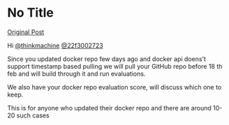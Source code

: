 # No Title

[Original Post](https://discourse.onlinedegree.iitm.ac.in/t/171141/211)

<p>Hi <a class="mention" href="/u/thinkmachine">@thinkmachine</a> <a class="mention" href="/u/22f3002723">@22f3002723</a></p>
<p>Since you updated docker repo few days ago and docker api doens’t support timestamp based pulling we will pull your GitHub repo before 18 th feb and will build through it and run evaluations.</p>
<p>We also have your docker repo evaluation score, will discuss which one to keep.</p>
<p>This is for anyone who updated their docker repo and there are around 10-20 such cases</p>